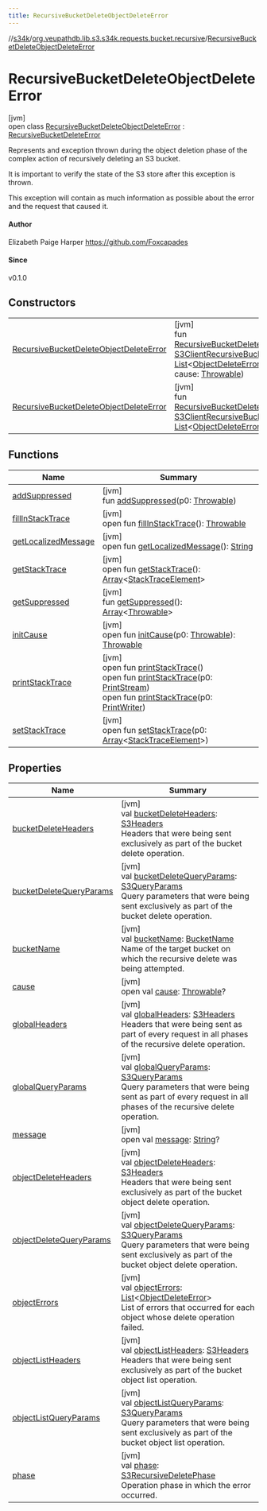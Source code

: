 ```yaml
---
title: RecursiveBucketDeleteObjectDeleteError
---
```

//[s34k](../../../index.html)/[org.veupathdb.lib.s3.s34k.requests.bucket.recursive](../index.html)/[RecursiveBucketDeleteObjectDeleteError](index.html)



# RecursiveBucketDeleteObjectDeleteError



[jvm]\
open class [RecursiveBucketDeleteObjectDeleteError](index.html) : [RecursiveBucketDeleteError](../-recursive-bucket-delete-error/index.html)

Represents and exception thrown during the object deletion phase of the complex action of recursively deleting an S3 bucket.



It is important to verify the state of the S3 store after this exception is thrown.



This exception will contain as much information as possible about the error and the request that caused it.



#### Author



Elizabeth Paige Harper https://github.com/Foxcapades



#### Since



v0.1.0



## Constructors


| | |
|---|---|
| [RecursiveBucketDeleteObjectDeleteError](-recursive-bucket-delete-object-delete-error.html) | [jvm]<br>fun [RecursiveBucketDeleteObjectDeleteError](-recursive-bucket-delete-object-delete-error.html)(req: [S3ClientRecursiveBucketDeleteParams](../-s3-client-recursive-bucket-delete-params/index.html), errs: [List](https://kotlinlang.org/api/latest/jvm/stdlib/kotlin.collections/-list/index.html)&lt;[ObjectDeleteError](../../org.veupathdb.lib.s3.s34k.requests.object/-object-delete-error/index.html)&gt;, message: [String](https://kotlinlang.org/api/latest/jvm/stdlib/kotlin/-string/index.html), cause: [Throwable](https://kotlinlang.org/api/latest/jvm/stdlib/kotlin/-throwable/index.html)) |
| [RecursiveBucketDeleteObjectDeleteError](-recursive-bucket-delete-object-delete-error.html) | [jvm]<br>fun [RecursiveBucketDeleteObjectDeleteError](-recursive-bucket-delete-object-delete-error.html)(req: [S3ClientRecursiveBucketDeleteParams](../-s3-client-recursive-bucket-delete-params/index.html), errs: [List](https://kotlinlang.org/api/latest/jvm/stdlib/kotlin.collections/-list/index.html)&lt;[ObjectDeleteError](../../org.veupathdb.lib.s3.s34k.requests.object/-object-delete-error/index.html)&gt;) |


## Functions


| Name | Summary |
|---|---|
| [addSuppressed](../../org.veupathdb.lib.s3.s34k.requests.object.directory/-directory-object-delete-error/index.html#282858770%2FFunctions%2F863300109) | [jvm]<br>fun [addSuppressed](../../org.veupathdb.lib.s3.s34k.requests.object.directory/-directory-object-delete-error/index.html#282858770%2FFunctions%2F863300109)(p0: [Throwable](https://kotlinlang.org/api/latest/jvm/stdlib/kotlin/-throwable/index.html)) |
| [fillInStackTrace](../../org.veupathdb.lib.s3.s34k.requests.object.directory/-directory-object-delete-error/index.html#-1102069925%2FFunctions%2F863300109) | [jvm]<br>open fun [fillInStackTrace](../../org.veupathdb.lib.s3.s34k.requests.object.directory/-directory-object-delete-error/index.html#-1102069925%2FFunctions%2F863300109)(): [Throwable](https://kotlinlang.org/api/latest/jvm/stdlib/kotlin/-throwable/index.html) |
| [getLocalizedMessage](../../org.veupathdb.lib.s3.s34k.requests.object.directory/-directory-object-delete-error/index.html#1043865560%2FFunctions%2F863300109) | [jvm]<br>open fun [getLocalizedMessage](../../org.veupathdb.lib.s3.s34k.requests.object.directory/-directory-object-delete-error/index.html#1043865560%2FFunctions%2F863300109)(): [String](https://kotlinlang.org/api/latest/jvm/stdlib/kotlin/-string/index.html) |
| [getStackTrace](../../org.veupathdb.lib.s3.s34k.requests.object.directory/-directory-object-delete-error/index.html#2050903719%2FFunctions%2F863300109) | [jvm]<br>open fun [getStackTrace](../../org.veupathdb.lib.s3.s34k.requests.object.directory/-directory-object-delete-error/index.html#2050903719%2FFunctions%2F863300109)(): [Array](https://kotlinlang.org/api/latest/jvm/stdlib/kotlin/-array/index.html)&lt;[StackTraceElement](https://docs.oracle.com/javase/8/docs/api/java/lang/StackTraceElement.html)&gt; |
| [getSuppressed](../../org.veupathdb.lib.s3.s34k.requests.object.directory/-directory-object-delete-error/index.html#672492560%2FFunctions%2F863300109) | [jvm]<br>fun [getSuppressed](../../org.veupathdb.lib.s3.s34k.requests.object.directory/-directory-object-delete-error/index.html#672492560%2FFunctions%2F863300109)(): [Array](https://kotlinlang.org/api/latest/jvm/stdlib/kotlin/-array/index.html)&lt;[Throwable](https://kotlinlang.org/api/latest/jvm/stdlib/kotlin/-throwable/index.html)&gt; |
| [initCause](../../org.veupathdb.lib.s3.s34k.requests.object.directory/-directory-object-delete-error/index.html#-418225042%2FFunctions%2F863300109) | [jvm]<br>open fun [initCause](../../org.veupathdb.lib.s3.s34k.requests.object.directory/-directory-object-delete-error/index.html#-418225042%2FFunctions%2F863300109)(p0: [Throwable](https://kotlinlang.org/api/latest/jvm/stdlib/kotlin/-throwable/index.html)): [Throwable](https://kotlinlang.org/api/latest/jvm/stdlib/kotlin/-throwable/index.html) |
| [printStackTrace](../../org.veupathdb.lib.s3.s34k.requests.object.directory/-directory-object-delete-error/index.html#-1769529168%2FFunctions%2F863300109) | [jvm]<br>open fun [printStackTrace](../../org.veupathdb.lib.s3.s34k.requests.object.directory/-directory-object-delete-error/index.html#-1769529168%2FFunctions%2F863300109)()<br>open fun [printStackTrace](../../org.veupathdb.lib.s3.s34k.requests.object.directory/-directory-object-delete-error/index.html#1841853697%2FFunctions%2F863300109)(p0: [PrintStream](https://docs.oracle.com/javase/8/docs/api/java/io/PrintStream.html))<br>open fun [printStackTrace](../../org.veupathdb.lib.s3.s34k.requests.object.directory/-directory-object-delete-error/index.html#1175535278%2FFunctions%2F863300109)(p0: [PrintWriter](https://docs.oracle.com/javase/8/docs/api/java/io/PrintWriter.html)) |
| [setStackTrace](../../org.veupathdb.lib.s3.s34k.requests.object.directory/-directory-object-delete-error/index.html#2135801318%2FFunctions%2F863300109) | [jvm]<br>open fun [setStackTrace](../../org.veupathdb.lib.s3.s34k.requests.object.directory/-directory-object-delete-error/index.html#2135801318%2FFunctions%2F863300109)(p0: [Array](https://kotlinlang.org/api/latest/jvm/stdlib/kotlin/-array/index.html)&lt;[StackTraceElement](https://docs.oracle.com/javase/8/docs/api/java/lang/StackTraceElement.html)&gt;) |


## Properties


| Name | Summary |
|---|---|
| [bucketDeleteHeaders](../-recursive-bucket-delete-error/bucket-delete-headers.html) | [jvm]<br>val [bucketDeleteHeaders](../-recursive-bucket-delete-error/bucket-delete-headers.html): [S3Headers](../../org.veupathdb.lib.s3.s34k.fields.headers/-s3-headers/index.html)<br>Headers that were being sent exclusively as part of the bucket delete operation. |
| [bucketDeleteQueryParams](../-recursive-bucket-delete-error/bucket-delete-query-params.html) | [jvm]<br>val [bucketDeleteQueryParams](../-recursive-bucket-delete-error/bucket-delete-query-params.html): [S3QueryParams](../../org.veupathdb.lib.s3.s34k.fields.query_params/-s3-query-params/index.html)<br>Query parameters that were being sent exclusively as part of the bucket delete operation. |
| [bucketName](../-recursive-bucket-delete-error/bucket-name.html) | [jvm]<br>val [bucketName](../-recursive-bucket-delete-error/bucket-name.html): [BucketName](../../org.veupathdb.lib.s3.s34k.fields/-bucket-name/index.html)<br>Name of the target bucket on which the recursive delete was being attempted. |
| [cause](../../org.veupathdb.lib.s3.s34k.requests.object.directory/-directory-object-delete-error/index.html#-654012527%2FProperties%2F863300109) | [jvm]<br>open val [cause](../../org.veupathdb.lib.s3.s34k.requests.object.directory/-directory-object-delete-error/index.html#-654012527%2FProperties%2F863300109): [Throwable](https://kotlinlang.org/api/latest/jvm/stdlib/kotlin/-throwable/index.html)? |
| [globalHeaders](../-recursive-bucket-delete-error/global-headers.html) | [jvm]<br>val [globalHeaders](../-recursive-bucket-delete-error/global-headers.html): [S3Headers](../../org.veupathdb.lib.s3.s34k.fields.headers/-s3-headers/index.html)<br>Headers that were being sent as part of every request in all phases of the recursive delete operation. |
| [globalQueryParams](../-recursive-bucket-delete-error/global-query-params.html) | [jvm]<br>val [globalQueryParams](../-recursive-bucket-delete-error/global-query-params.html): [S3QueryParams](../../org.veupathdb.lib.s3.s34k.fields.query_params/-s3-query-params/index.html)<br>Query parameters that were being sent as part of every request in all phases of the recursive delete operation. |
| [message](../../org.veupathdb.lib.s3.s34k.requests.object.directory/-directory-object-delete-error/index.html#1824300659%2FProperties%2F863300109) | [jvm]<br>open val [message](../../org.veupathdb.lib.s3.s34k.requests.object.directory/-directory-object-delete-error/index.html#1824300659%2FProperties%2F863300109): [String](https://kotlinlang.org/api/latest/jvm/stdlib/kotlin/-string/index.html)? |
| [objectDeleteHeaders](../-recursive-bucket-delete-error/object-delete-headers.html) | [jvm]<br>val [objectDeleteHeaders](../-recursive-bucket-delete-error/object-delete-headers.html): [S3Headers](../../org.veupathdb.lib.s3.s34k.fields.headers/-s3-headers/index.html)<br>Headers that were being sent exclusively as part of the bucket object delete operation. |
| [objectDeleteQueryParams](../-recursive-bucket-delete-error/object-delete-query-params.html) | [jvm]<br>val [objectDeleteQueryParams](../-recursive-bucket-delete-error/object-delete-query-params.html): [S3QueryParams](../../org.veupathdb.lib.s3.s34k.fields.query_params/-s3-query-params/index.html)<br>Query parameters that were being sent exclusively as part of the bucket object delete operation. |
| [objectErrors](object-errors.html) | [jvm]<br>val [objectErrors](object-errors.html): [List](https://kotlinlang.org/api/latest/jvm/stdlib/kotlin.collections/-list/index.html)&lt;[ObjectDeleteError](../../org.veupathdb.lib.s3.s34k.requests.object/-object-delete-error/index.html)&gt;<br>List of errors that occurred for each object whose delete operation failed. |
| [objectListHeaders](../-recursive-bucket-delete-error/object-list-headers.html) | [jvm]<br>val [objectListHeaders](../-recursive-bucket-delete-error/object-list-headers.html): [S3Headers](../../org.veupathdb.lib.s3.s34k.fields.headers/-s3-headers/index.html)<br>Headers that were being sent exclusively as part of the bucket object list operation. |
| [objectListQueryParams](../-recursive-bucket-delete-error/object-list-query-params.html) | [jvm]<br>val [objectListQueryParams](../-recursive-bucket-delete-error/object-list-query-params.html): [S3QueryParams](../../org.veupathdb.lib.s3.s34k.fields.query_params/-s3-query-params/index.html)<br>Query parameters that were being sent exclusively as part of the bucket object list operation. |
| [phase](../-recursive-bucket-delete-error/phase.html) | [jvm]<br>val [phase](../-recursive-bucket-delete-error/phase.html): [S3RecursiveDeletePhase](../-s3-recursive-delete-phase/index.html)<br>Operation phase in which the error occurred. |

